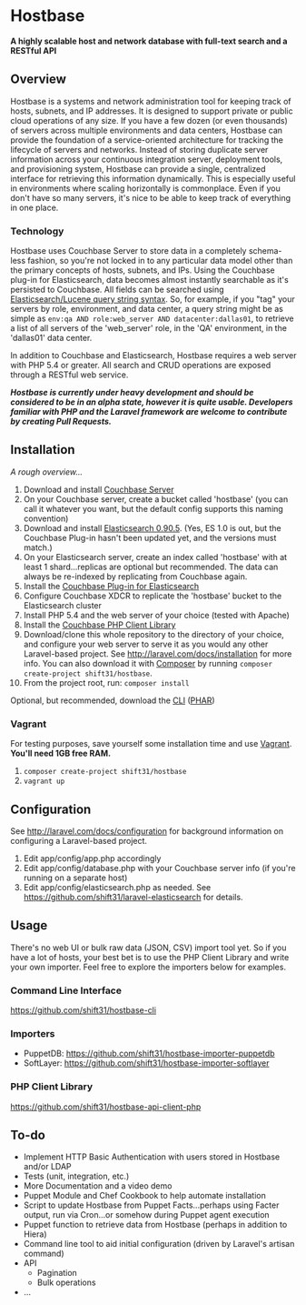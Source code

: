 # Hostbase
**A highly scalable host and network database with full-text search and a RESTful API**

## Overview

Hostbase is a systems and network administration tool for keeping track of hosts, subnets, and IP addresses.  It is designed to support private or public cloud operations of any size.  If you have a few dozen (or even thousands) of servers across multiple environments and data centers, Hostbase can provide the foundation of a service-oriented architecture for tracking the lifecycle of servers and networks.  Instead of storing duplicate server information across your continuous integration server, deployment tools, and provisioning system, Hostbase can provide a single, centralized interface for retrieving this information dynamically.  This is especially useful in environments where scaling horizontally is commonplace.  Even if you don't have so many servers, it's nice to be able to keep track of everything in one place.

### Technology

Hostbase uses Couchbase Server to store data in a completely schema-less fashion, so you're not locked in to any particular data model other than the primary concepts of hosts, subnets, and IPs.  Using the Couchbase plug-in for Elasticsearch, data becomes almost instantly searchable as it's persisted to Couchbase.  All fields can be searched using [Elasticsearch/Lucene query string syntax](http://www.elasticsearch.org/guide/en/elasticsearch/reference/current/query-dsl-query-string-query.html).  So, for example, if you "tag" your servers by role, environment, and data center, a query string might be as simple as `env:qa AND role:web_server AND datacenter:dallas01`, to retrieve a list of all servers of the 'web_server' role, in the 'QA' environment, in the 'dallas01' data center.

In addition to Couchbase and Elasticsearch, Hostbase requires a web server with PHP 5.4 or greater.  All search and CRUD operations are exposed through a RESTful web service.

_**Hostbase is currently under heavy development and should be considered to be in an alpha state, however it is quite usable.  Developers familiar with PHP and the Laravel framework are welcome to contribute by creating Pull Requests.**_

## Installation

_A rough overview..._

1. Download and install [Couchbase Server](http://www.couchbase.com/download)
2. On your Couchbase server, create a bucket called 'hostbase' (you can call it whatever you want, but the default config supports this naming convention)
3. Download and install [Elasticsearch 0.90.5](http://www.elasticsearch.org/downloads/page/2/).  (Yes, ES 1.0 is out, but the Couchbase Plug-in hasn't been updated yet, and the versions must match.)
4. On your Elasticsearch server, create an index called 'hostbase' with at least 1 shard...replicas are optional but recommended. The data can always be re-indexed by replicating from Couchbase again.
5. Install the [Couchbase Plug-in for Elasticsearch](http://www.couchbase.com/couchbase-server/connectors/elasticsearch)
6. Configure Couchbase XDCR to replicate the 'hostbase' bucket to the Elasticsearch cluster
7. Install PHP 5.4 and the web server of your choice (tested with Apache)
8. Install the [Couchbase PHP Client Library](http://www.couchbase.com/communities/php/getting-started)
9. Download/clone this whole repository to the directory of your choice, and configure your web server to serve it as you would any other Laravel-based project.  See http://laravel.com/docs/installation for more info.  You can also download it with [Composer](http://getcomposer.org) by running `composer create-project shift31/hostbase`.
10. From the project root, run: `composer install`

Optional, but recommended, download the [CLI](https://github.com/shift31/hostbase-cli) ([PHAR](https://github.com/shift31/hostbase-cli/raw/master/hostbase.phar))

### Vagrant

For testing purposes, save yourself some installation time and use [Vagrant](http://vagrantup.com).  **You'll need 1GB free RAM.**

1. `composer create-project shift31/hostbase`
2. `vagrant up`

## Configuration

See http://laravel.com/docs/configuration for background information on configuring a Laravel-based project.

1. Edit app/config/app.php accordingly
2. Edit app/config/database.php with your Couchbase server info (if you're running on a separate host)
3. Edit app/config/elasticsearch.php as needed.  See https://github.com/shift31/laravel-elasticsearch for details.

## Usage

There's no web UI or bulk raw data (JSON, CSV) import tool yet. So if you have a lot of hosts, your best bet is to use the PHP Client Library and write your own importer.  Feel free to explore the importers below for examples.

### Command Line Interface

https://github.com/shift31/hostbase-cli

### Importers

- PuppetDB: https://github.com/shift31/hostbase-importer-puppetdb
- SoftLayer: https://github.com/shift31/hostbase-importer-softlayer

### PHP Client Library

https://github.com/shift31/hostbase-api-client-php

## To-do

- Implement HTTP Basic Authentication with users stored in Hostbase and/or LDAP
- Tests (unit, integration, etc.)
- More Documentation and a video demo
- Puppet Module and Chef Cookbook to help automate installation
- Script to update Hostbase from Puppet Facts...perhaps using Facter output, run via Cron...or somehow during Puppet agent execution
- Puppet function to retrieve data from Hostbase (perhaps in addition to Hiera)
- Command line tool to aid initial configuration (driven by Laravel's artisan command)
- API
    - Pagination
    - Bulk operations
- ...